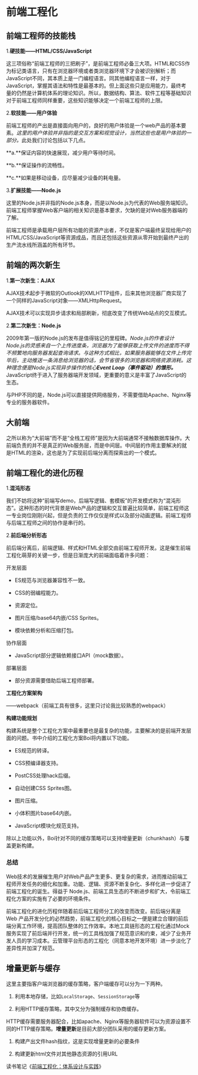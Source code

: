 # 前端工程化

##  前端工程师的技能栈

1.**硬技能——HTML/CSS/JavaScript**

这三项俗称“前端工程师的三把刷子”，是前端工程师必备三大项。HTML和CSS作为标记类语言，只有在浏览器环境或者类浏览器环境下才会被识别解析；而JavaScript不同，其本质上是一门编程语言。同其他编程语言一样，对于JavaScript，掌握其语法和特性是最基本的。但上面这些只是应用能力，最终考量的仍然是计算机体系的理论知识。所以，数据结构、算法、软件工程等基础知识对于前端工程师同样重要，这些知识能够决定一个前端工程师的上限。

2.**软技能——用户体验**

前端工程师的产出是直接面向用户的，良好的用户体验是一个web产品的基本要素。<em>这里的用户体验并非指的是交互方案和视觉设计，当然这些也是用户体验的一部分。</em>此处我们讨论包括以下几点。

**a.**保证内容的快速展现，减少用户等待时间。

**b.**保证操作的流畅性。

**c.**如果是移动设备，应尽量减少设备的耗电量。

3.**扩展技能——Node.js**

这里的Node.js并非指的Node.js本身，而是以Node.js为代表的Web服务端知识。前端工程师掌握Web客户端的相关知识是基本要求，欠缺的是对Web服务器端的了解。

前端工程师是承载用户层所有功能的资源产出者，不仅是客户端最终呈现给用户的HTML/CSS/JavaScript等资源成品，而且还包括这些资源从零开始到最终产出的生产流水线所涵盖的所有环节。

## 前端的两次新生

1.**第一次新生：AJAX**

AJAX技术起步于微软的Outlook的XMLHTTP组件，后来其他浏览器厂商实现了一个同样的JavaScript对象——XMLHttpRequest。

AJAX技术可以实现异步请求和局部刷新，彻底改变了传统Web站点的交互模式。

2.**第二次新生：Node.js**

2009年第一版的Node.js的发布是值得铭记的里程碑。<em>Node.js的作者设计Node.js的灵感来自一个上传进度条，浏览器为了能够获取上传文件的进度而不得不频繁地向服务器发起查询请求。与这种方式相比，如果服务器能够在文件上传完毕后，主动推送一条消息给浏览器的话，会节省很多的浏览器和网络资源消耗。这种理念便是Node.js实现异步操作的核心**Event Loop（事件驱动）的雏形。**</em>JavaScript终于进入了服务器端开发领域，更重要的意义是丰富了JavaScript的生态。

与PHP不同的是，Node.js可以直接提供网络服务，不需要借助Apache、Nginx等专业的服务器软件。

## 大前端

之所以称为“大前端”而不是“全栈工程师”是因为大前端通常不接触数据库操作。大前端负责的并不是真正的Web服务层，而是中间层。中间层的作用主要解决的就是HTML的渲染，这也是为了实现前后端分离而探索出的一个模式。

## 前端工程化的进化历程

1.**混沌形态**

我们不妨将这种“前端写demo，后端写逻辑、套模板”的开发模式称为“混沌形态”。这种形态的时代背景是Web产品的逻辑和交互普遍比较简单，前端工程师这一专业岗位刚刚兴起，但是负责的工作仅仅是样式以及部分动画逻辑。前端工程师与后端工程师之间的协作是串行的。

2.**前后端分析形态**

前后端分离后，前端逻辑、样式和HTML全部交由前端工程师开发。这是催生前端工程化萌芽的关键一步，但是日渐庞大的前端面临着许多问题：

 开发层面

- ES规范与浏览器兼容性不一致。

- CSS的弱编程能力。

-  资源定位。

-  图片压缩/base64内嵌/CSS Sprites。

-  模块依赖分析和压缩打包。

 协作层面

-  JavaScript部分逻辑依赖接口API（mock数据）。

 部署层面

-  部分资源需要借助后端工程师部署。


**工程化方案架构**

——webpack（前端工具有很多，这里只讨论我比较熟悉的webpack）

**构建功能规划**

构建系统是整个工程化方案中最重要也是最复杂的功能，主要解决的是前端开发层面的问题。书中介绍的工程化方案Boi将内置以下功能。

- ES规范的转译。

- CSS预编译器支持。

- PostCSS处理hack后缀。

- 自动创建CSS Sprites图。

- 图片压缩。

- 小体积图片base64内嵌。

- JavaScript模块化规范支持。

除以上功能以外，Boi针对不同的缓存策略可以支持增量更新（chunkhash）与覆盖更新构建。

### 总结

Web技术的发展催生用户对Web产品产生更多、更复杂的需求，进而推动前端工程师开发任务的细化和加重。功能、逻辑、资源不断复杂化、多样化进一步促进了前端工程化的诞生。得益于 Node.js、前端工具生态的不断进步和扩大，令前端工程化方案的实施有了必要的环境条件。

前端工程化的进化历程伴随着前后端工程师分工的改变而改变。前后端分离是Web 产品开发分化的必然趋势，前端工程化的核心目标之一便是建立合理的前后端分离工作环境，提高团队整体的工作效率。本地工具链形态的工程化通过Mock服务实现了前后端并行开发，统一的工具栈加强了规范意识和约束，减少了业务开发人员的学习成本。云管理平台形态的工程化（同意本地开发环境）进一步淡化了差异性并加深了规范。

## 增量更新与缓存

这里主要指客户端浏览器的缓存策略，客户端缓存可以分为一下两种。

1. 利用本地存储，比如`LocalStorage`、`SessionStorage`等

2. 利用HTTP缓存策略，其中又分为强制缓存和协商缓存。

HTTP缓存需要服务器配合，比如apache、Nginx等服务器软件可以为资源设置不同的HTTP缓存策略。**增量更新**是目前大部分团队采用的缓存更新方案。

1. 构建产出文件hash指纹，这是实现增量更新的必要条件

2. 构建更新html文件对其他静态资源的引用URL


读书笔记《[前端工程化：体系设计与实践][1]》


  [1]: http://item.jd.com/12285480.html